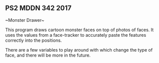 ## PS2 MDDN 342 2017

~Monster Drawer~

This program draws cartoon monster faces on top of photos of faces.
It uses the values from a face-tracker to accurately paste the features correctly into the positions.

There are a few variables to play around with which change the type of face, and there will be more in the future.
